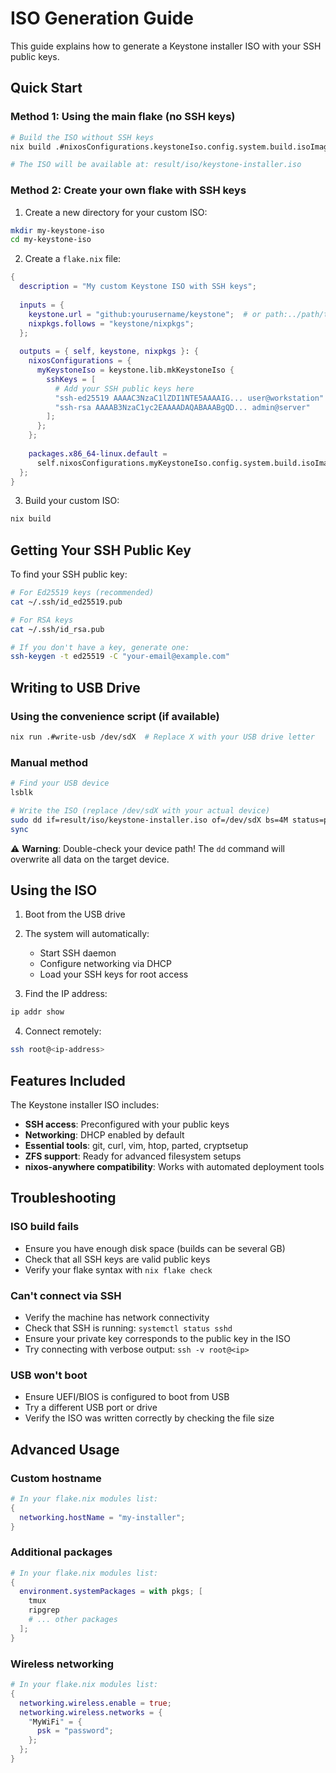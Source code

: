 # ISO Generation Guide

This guide explains how to generate a Keystone installer ISO with your SSH public keys.

## Quick Start

### Method 1: Using the main flake (no SSH keys)

```bash
# Build the ISO without SSH keys
nix build .#nixosConfigurations.keystoneIso.config.system.build.isoImage

# The ISO will be available at: result/iso/keystone-installer.iso
```

### Method 2: Create your own flake with SSH keys

1. Create a new directory for your custom ISO:
```bash
mkdir my-keystone-iso
cd my-keystone-iso
```

2. Create a `flake.nix` file:
```nix
{
  description = "My custom Keystone ISO with SSH keys";
  
  inputs = {
    keystone.url = "github:yourusername/keystone";  # or path:../path/to/keystone
    nixpkgs.follows = "keystone/nixpkgs";
  };
  
  outputs = { self, keystone, nixpkgs }: {
    nixosConfigurations = {
      myKeystoneIso = keystone.lib.mkKeystoneIso {
        sshKeys = [
          # Add your SSH public keys here
          "ssh-ed25519 AAAAC3NzaC1lZDI1NTE5AAAAIG... user@workstation"
          "ssh-rsa AAAAB3NzaC1yc2EAAAADAQABAAABgQD... admin@server"
        ];
      };
    };
    
    packages.x86_64-linux.default = 
      self.nixosConfigurations.myKeystoneIso.config.system.build.isoImage;
  };
}
```

3. Build your custom ISO:
```bash
nix build
```

## Getting Your SSH Public Key

To find your SSH public key:

```bash
# For Ed25519 keys (recommended)
cat ~/.ssh/id_ed25519.pub

# For RSA keys
cat ~/.ssh/id_rsa.pub

# If you don't have a key, generate one:
ssh-keygen -t ed25519 -C "your-email@example.com"
```

## Writing to USB Drive

### Using the convenience script (if available)
```bash
nix run .#write-usb /dev/sdX  # Replace X with your USB drive letter
```

### Manual method
```bash
# Find your USB device
lsblk

# Write the ISO (replace /dev/sdX with your actual device)
sudo dd if=result/iso/keystone-installer.iso of=/dev/sdX bs=4M status=progress
sync
```

⚠️ **Warning**: Double-check your device path! The `dd` command will overwrite all data on the target device.

## Using the ISO

1. Boot from the USB drive
2. The system will automatically:
   - Start SSH daemon
   - Configure networking via DHCP
   - Load your SSH keys for root access

3. Find the IP address:
```bash
ip addr show
```

4. Connect remotely:
```bash
ssh root@<ip-address>
```

## Features Included

The Keystone installer ISO includes:

- **SSH access**: Preconfigured with your public keys
- **Networking**: DHCP enabled by default
- **Essential tools**: git, curl, vim, htop, parted, cryptsetup
- **ZFS support**: Ready for advanced filesystem setups
- **nixos-anywhere compatibility**: Works with automated deployment tools

## Troubleshooting

### ISO build fails
- Ensure you have enough disk space (builds can be several GB)
- Check that all SSH keys are valid public keys
- Verify your flake syntax with `nix flake check`

### Can't connect via SSH
- Verify the machine has network connectivity
- Check that SSH is running: `systemctl status sshd`
- Ensure your private key corresponds to the public key in the ISO
- Try connecting with verbose output: `ssh -v root@<ip>`

### USB won't boot
- Ensure UEFI/BIOS is configured to boot from USB
- Try a different USB port or drive
- Verify the ISO was written correctly by checking the file size

## Advanced Usage

### Custom hostname
```nix
# In your flake.nix modules list:
{
  networking.hostName = "my-installer";
}
```

### Additional packages
```nix
# In your flake.nix modules list:
{
  environment.systemPackages = with pkgs; [
    tmux
    ripgrep
    # ... other packages
  ];
}
```

### Wireless networking
```nix
# In your flake.nix modules list:
{
  networking.wireless.enable = true;
  networking.wireless.networks = {
    "MyWiFi" = {
      psk = "password";
    };
  };
}
```
